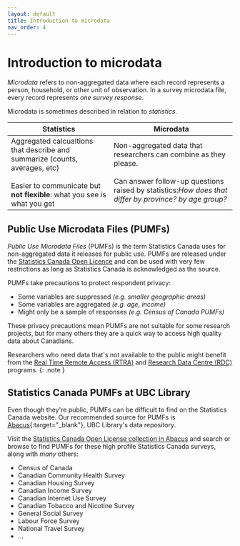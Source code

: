 ```yaml
---
layout: default
title: Introduction to microdata
nav_order: 4
---
```

# Introduction to microdata 

_Microdata_ refers to non-aggregated data where each record represents a person, household, or other unit of observation. In a survey microdata file, every record represents _one survey response_. 

Microdata is sometimes described in relation to  _statistics_.


| Statistics | Microdata |
| --- | --- |
| Aggregated calcualtions that describe and summarize (counts, averages, etc)<br/><br/>Easier to communicate but <b>not flexible</b>: what you see is what you get | Non-aggregated data that researchers can combine as they please. <br/><br/>Can answer follow-up questions raised by statistics:<i>How does that differ by province? by age group?</i>  |


## Public Use Microdata Files (PUMFs)

_Public Use Microdata Files_ (PUMFs) is the term Statistics Canada uses for non-aggregated data it releases for public use. PUMFs are released under the [Statistics Canada Open Licence](https://statcan.gc.ca/reference/licence) and can be used with very few restrictions as long as Statistics Canada is acknowledged as the source.

PUMFs take precautions to protect respondent privacy:

- Some variables are suppressed _(e.g. smaller geographic areas)_
- Some variables are aggregated _(e.g. age, income)_
- Might only be a sample of responses _(e.g. Census of Canada PUMFs)_

These privacy precautions mean PUMFs are not suitable for some research projects, but for many others they are a quick way to access high quality data about Canadians.

Researchers who need data that's not available to the public might benefit from the [Real Time Remote Access (RTRA)](https://www.statcan.gc.ca/en/microdata/rtra) and [Research Data Centre (RDC)](https://www.statcan.gc.ca/en/microdata/data-centres) programs.
{: .note }

## Statistics Canada PUMFs at UBC Library

Even though they're public, PUMFs can be difficult to find on the Statistics Canada website. Our recommended source for PUMFs is [Abacus](https://abacus.library.ubc.ca/){:target="_blank"}, UBC Library's data repository.

Visit the [Statistics Canada Open License collection in Abacus](https://abacus.library.ubc.ca/dataverse/statcan-public) and search or browse to find PUMFs for these high profile Statistics Canada surveys, along with _many_ others:

- Census of Canada
- Canadian Community Health Survey
- Canadian Housing Survey
- Canadian Income Survey
- Canadian Internet Use Survey
- Canadian Tobacco and Nicotine Survey
- General Social Survey
- Labour Force Survey
- National Travel Survey
- ...




